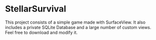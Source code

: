 # StellarSurvival
This project consists of a simple game made with SurfaceView. It also includes a private SQLite Database and a large number of custom views. Feel free to download and modify it.
